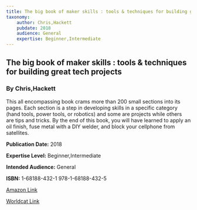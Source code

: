 ```yaml
---
title: The big book of maker skills : tools & techniques for building great tech projects
taxonomy:
	author: Chris,Hackett
	pubdate: 2018
	audience: General
	expertise: Beginner,Intermediate
---
```

## The big book of maker skills : tools & techniques for building great tech projects
### By Chris,Hackett
This all encompassing book crams more than 200 small sections into its pages. Each section is a step in developing skills in a specific category (hand tools, power tools, or robotics) and some are projects while others are tips and tricks. By the end of this book, you will have learned to apply an oil finish, fuse metal with a DIY welder, and block your cellphone from satellites.

**Publication Date:** 2018

**Expertise Level:** Beginner,Intermediate

**Intended Audience:** General

**ISBN:** 1-68188-432-1 978-1-68188-432-5

[Amazon Link](https://www.amazon.com/Big-Book-Maker-Skills/dp/1681884321/ref=sr_1_1?keywords=The+big+book+of+maker+skills+%3A+tools+%26+techniques+for+building+great+tech+projects&qid=1572464215&sr=8-1)

[Worldcat Link](https://www.worldcat.org/title/big-book-of-maker-skills-tools-techniques-for-building-great-tech-projects/oclc/1026693218&referer=brief_results)